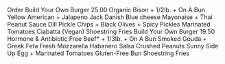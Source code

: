 Order
 Build Your Own Burger 25.00
    Organic Bison + 1/2lb. + On A Bun
    Yellow American + Jalapeno Jack
    Danish Blue cheese
    Mayonaise + Thai Peanut Sauce
    Dill Pickle Chips + Black Olives + Spicy Pickles
    Marinated Tomatoes
    Ciabatta (Vegan)
    Shoestring Fries
 Build Your Own Burger 19.50
    Hormone & Antibiotic Free Beef* + 1/3lb. + On A Bun
    Smoked Gouda + Greek Feta
    Fresh Mozzarella
    Habanero Salsa
    Crushed Peanuts
    Sunny Side Up Egg + Marinated Tomatoes
    Gluten-Free Bun
    Shoestring Fries
